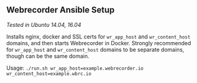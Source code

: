 ## Webrecorder Ansible Setup

*Tested in Ubuntu 14.04, 16.04*

Installs nginx, docker and SSL certs for `wr_app_host` and `wr_content_host` domains, and then starts Webrecorder in Docker.
Strongly recommended for `wr_app_host` and `wr_content_host` domains to be separate domains, though can be the same domain.

Usage: `./run.sh wr_app_host=example.webrecorder.io wr_content_host=example.wbrc.io`


